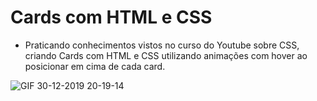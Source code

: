 
<h1> Cards com HTML e CSS </h1>

-  Praticando conhecimentos vistos no curso do Youtube sobre CSS, criando Cards com HTML e CSS utilizando animações com hover ao posicionar em cima de cada card.


![GIF 30-12-2019 20-19-14](https://user-images.githubusercontent.com/42179077/71604626-029e8300-2b42-11ea-85ca-e831be8ca448.gif)
